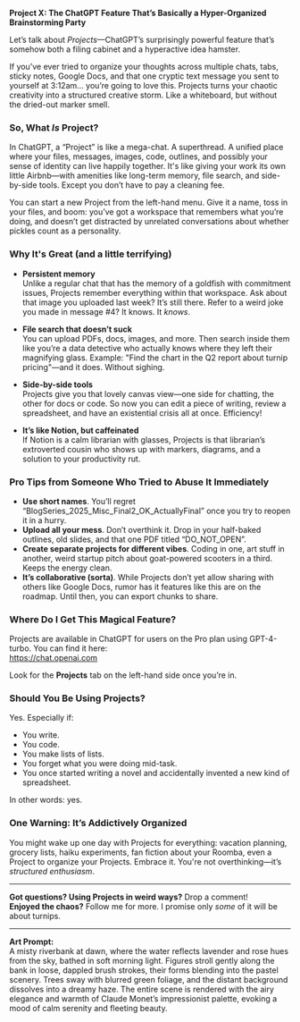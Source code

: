 **Project X: The ChatGPT Feature That’s Basically a Hyper-Organized Brainstorming Party**

Let’s talk about *Projects*—ChatGPT’s surprisingly powerful feature that’s somehow both a filing cabinet and a hyperactive idea hamster.

If you’ve ever tried to organize your thoughts across multiple chats, tabs, sticky notes, Google Docs, and that one cryptic text message you sent to yourself at 3:12am… you’re going to love this. Projects turns your chaotic creativity into a structured creative storm. Like a whiteboard, but without the dried-out marker smell.

### So, What *Is* Project?

In ChatGPT, a “Project” is like a mega-chat. A superthread. A unified place where your files, messages, images, code, outlines, and possibly your sense of identity can live happily together. It's like giving your work its own little Airbnb—with amenities like long-term memory, file search, and side-by-side tools. Except you don’t have to pay a cleaning fee.

You can start a new Project from the left-hand menu. Give it a name, toss in your files, and boom: you’ve got a workspace that remembers what you’re doing, and doesn’t get distracted by unrelated conversations about whether pickles count as a personality.

### Why It's Great (and a little terrifying)

- **Persistent memory**  
  Unlike a regular chat that has the memory of a goldfish with commitment issues, Projects remember everything within that workspace. Ask about that image you uploaded last week? It’s still there. Refer to a weird joke you made in message #4? It knows. It *knows*.

- **File search that doesn’t suck**  
  You can upload PDFs, docs, images, and more. Then search inside them like you’re a data detective who actually knows where they left their magnifying glass. Example: "Find the chart in the Q2 report about turnip pricing"—and it does. Without sighing.

- **Side-by-side tools**  
  Projects give you that lovely canvas view—one side for chatting, the other for docs or code. So now you can edit a piece of writing, review a spreadsheet, and have an existential crisis all at once. Efficiency!

- **It’s like Notion, but caffeinated**  
  If Notion is a calm librarian with glasses, Projects is that librarian’s extroverted cousin who shows up with markers, diagrams, and a solution to your productivity rut.

### Pro Tips from Someone Who Tried to Abuse It Immediately

- **Use short names**. You’ll regret “BlogSeries_2025_Misc_Final2_OK_ActuallyFinal” once you try to reopen it in a hurry.
- **Upload all your mess**. Don’t overthink it. Drop in your half-baked outlines, old slides, and that one PDF titled “DO_NOT_OPEN”.
- **Create separate projects for different vibes**. Coding in one, art stuff in another, weird startup pitch about goat-powered scooters in a third. Keeps the energy clean.
- **It’s collaborative (sorta)**. While Projects don’t yet allow sharing with others like Google Docs, rumor has it features like this are on the roadmap. Until then, you can export chunks to share.

### Where Do I Get This Magical Feature?

Projects are available in ChatGPT for users on the Pro plan using GPT-4-turbo. You can find it here:  
https://chat.openai.com

Look for the **Projects** tab on the left-hand side once you’re in.

### Should You Be Using Projects?

Yes. Especially if:
- You write.
- You code.
- You make lists of lists.
- You forget what you were doing mid-task.
- You once started writing a novel and accidentally invented a new kind of spreadsheet.

In other words: yes.

### One Warning: It’s Addictively Organized

You might wake up one day with Projects for everything: vacation planning, grocery lists, haiku experiments, fan fiction about your Roomba, even a Project to organize your Projects. Embrace it. You're not overthinking—it’s *structured enthusiasm*.

---

**Got questions? Using Projects in weird ways?** Drop a comment!  
**Enjoyed the chaos?** Follow me for more. I promise only *some* of it will be about turnips.

---

**Art Prompt:**  
A misty riverbank at dawn, where the water reflects lavender and rose hues from the sky, bathed in soft morning light. Figures stroll gently along the bank in loose, dappled brush strokes, their forms blending into the pastel scenery. Trees sway with blurred green foliage, and the distant background dissolves into a dreamy haze. The entire scene is rendered with the airy elegance and warmth of Claude Monet’s impressionist palette, evoking a mood of calm serenity and fleeting beauty.